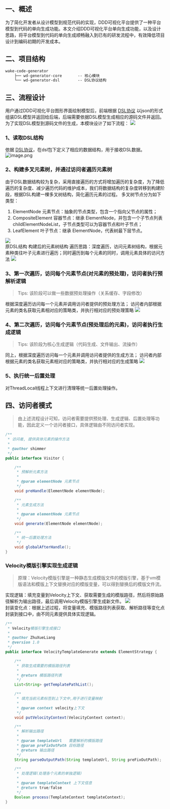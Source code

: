 ## 一、概述

为了简化开发者从设计模型到规范代码的实现，DDD可视化平台提供了一种平台模型到代码的单向生成功能。本文介绍DDD可视化平台单向生成功能，以及设计思路，将平台模型到代码的单向生成顺畅融入到已有的研发流程中，有效降低项目设计到编码初期的开发成本。

## 二、项目结构

```txt
wake-code-generator			
    ├── wd-generator-core		-- 核心模块
    └── wd-generator-dsl		-- DSL协议结构
```

## 三、流程设计

用户通过DDD可视化平台图形界面绘制模型后，前端根据 [DSL协议](./DDD可视化平台的DSL设计.md)
以json的形式组装DSL模型并返回给后端，后端需要依据DSL模型生成相应的源码文件并返回。为了实现DSL模型到源码文件的生成，本模块设计了如下流程：
![](images/20230918_1452198268.png)<br/>

### 1、读取DSL结构

依据 [DSL协议](./DDD可视化平台的DSL设计.md)，在dsl包下定义了相应的数据结构，用于接收DSL数据。
![image.png](images/20230918_1452199646.png)<br/>

### 2、构建多叉元素树，并通过访问者遍历元素树

由于DSL数据结构较为复杂，采用直接遍历的方式将增加遍历的复杂度，为了降低遍历的复杂度、减少遍历代码的维护成本，我们将数据结构的复杂度转移到构建阶段，根据DSL构建一棵多叉树结构，简化遍历元素的过程。
多叉树节点分为如下类型：

1. ElementNode 元素节点：抽象的节点类型，包含一个指向父节点的属性；
2. CompositeElement 容器节点：继承 ElementNode，并包含一个子节点列表childElementNodeList，子节点类型可以为容器节点和叶子节点；
3. LeafElement 叶子节点：继承 ElementNode，代表树最下层节点。

![](images/20230918_1452217163.png)<br/>
原DSL结构 构建后的元素树结构
遍历思路：深度遍历，访问元素树结构，根据元素种类往叶子元素进行遍历；同时遍历到每个元素的同时，调用元素具体的访问方法
![](images/20230918_1452218628.png)<br/>

### 3、第一次遍历，访问每个元素节点(对元素的预处理)，访问者执行预解析逻辑

> Tips: 该阶段可以做一些数据预处理操作（关系缓存、字段修改）

根据深度遍历访问每一个元素并调用访问者提供的预处理方法；
访问者内部根据元素的类名获取元素相对应的策略类，并执行相对应的预处理策略
![](images/20230918_1452223940.png)<br/>

### 4、第二次遍历，访问每个元素节点(预处理后的元素)，访问者执行生成逻辑

> Tips: 该阶段为核心生成逻辑（代码生成、文件输出、流操作）

同上，根据深度遍历访问每一个元素并调用访问者提供的生成方法；
访问者内部根据元素的类名获取元素相对应的策略类，并执行相对应的生成策略
![](images/20230918_1452223788.png)<br/>

### 5、执行统一后置处理

对ThreadLocal线程上下文进行清理等统一后置处理操作。

## 四、访问者模式

> 由上述流程设计可知，访问者需要提供预处理、生成逻辑、后置处理等功能，因此定义一个访问者接口，具体逻辑由不同访问者实现。

```java
/**
 * 访问者, 提供具体元素的操作方法
 *
 * @author shimmer
 */
public interface Visitor {

    /**
     * 预解析元素方法
     *
     * @param elementNode 元素节点
     */
    void preHandle(ElementNode elementNode);

    /**
     * 元素生成方法
     *
     * @param elementNode 元素节点
     */
    void generate(ElementNode elementNode);

    /**
     * 统一后置处理方法
     */
    void globalAfterHandle();
}
```

### Velocity模版引擎实现生成逻辑

> 原理：Velocity模版引擎是一种静态生成模版文件的模版引擎，基于vm模版语法和模版上下文替换对应的模版变量，可以得到替换后的模版文件流。

实现逻辑：填充变量到Velocity上下文、获取需要生成的模版路径，然后将原始路径解析为输出路径，最后调用Velocity模版引擎生成新文件。
![](images/20230918_1452232431.png)<br/>
封装变化点：根据上述过程，将变量填充、模版路径列表获取、解析路径等变化点封装到接口中，由不同元素提供具体实现逻辑。

```java
/**
 * Velocity模版引擎生成接口
 *
 * @author ZhuXueLiang
 * @version 1.0
 */
public interface VelocityTemplateGenerate extends ElementStrategy {

    /**
     * 获取生成需要的模版路径列表
     *
     * @return 模版路径列表
     */
    List<String> getTemplatePathList();

    /**
     * 填充当前元素标签到上下文中,用于进行变量映射
     *
     * @param context velocity上下文
     */
    void putVelocityContext(VelocityContext context);

    /**
     * 解析输出路径
     *
     * @param templateUrl   需要解析的模版路径
     * @param preFixOutPath 目标路径
     * @return 输出路径
     */
    String parseOutputPath(String templateUrl, String preFixOutPath);

    /**
     * 处理逻辑(处理各个元素的单独逻辑)
     *
     * @param templateContext 上下文信息
     * @return true/false
     */
    Boolean process(TemplateContext templateContext);
}
```
